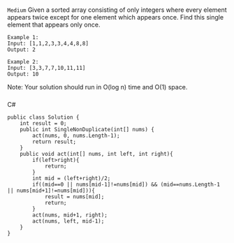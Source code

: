 ###
`Medium`
Given a sorted array consisting of only integers where every element appears twice except for one element which appears once. Find this single element that appears only once.
```
Example 1:
Input: [1,1,2,3,3,4,4,8,8]
Output: 2
```

```
Example 2:
Input: [3,3,7,7,10,11,11]
Output: 10
```
Note: Your solution should run in O(log n) time and O(1) space.

###
C#
```
public class Solution {
    int result = 0;
    public int SingleNonDuplicate(int[] nums) {
        act(nums, 0, nums.Length-1);
        return result;
    }
    public void act(int[] nums, int left, int right){
        if(left>right){
            return; 
        }
        int mid = (left+right)/2;
        if((mid==0 || nums[mid-1]!=nums[mid]) && (mid==nums.Length-1 || nums[mid+1]!=nums[mid])){
            result = nums[mid];
            return;
        }
        act(nums, mid+1, right);
        act(nums, left, mid-1);
    }
}
```